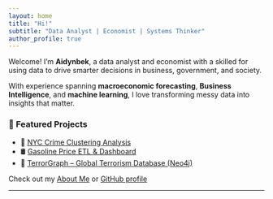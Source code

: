 ```yaml
---
layout: home
title: "Hi!"
subtitle: "Data Analyst | Economist | Systems Thinker"
author_profile: true
---
```


Welcome! I’m **Aidynbek**, a data analyst and economist with a skilled for using data to drive smarter decisions in business, government, and society.

With experience spanning **macroeconomic forecasting**, **Business Intelligence**, and **machine learning**, I love transforming messy data into insights that matter.

### 📌 Featured Projects
- 🗽 [NYC Crime Clustering Analysis](./projects/nyc-crime)
- 🛢️ [Gasoline Price ETL & Dashboard](./projects/gas-price-etl)
- 🔗 [TerrorGraph – Global Terrorism Database (Neo4j)](./projects/terrorgraph)

Check out my [About Me](./about/) or [GitHub profile](https://github.com/aidynbekmussa2000)

---
